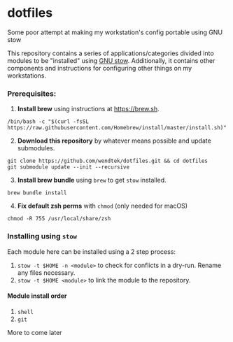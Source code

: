 # dotfiles
Some poor attempt at making my workstation's config portable using GNU stow

This repository contains a series of applications/categories divided into modules to be "installed" using [GNU stow](https://www.gnu.org/software/stow). Additionally, it contains other components and instructions for configuring other things on my workstations.

### Prerequisites:

1. **Install brew** using instructions at https://brew.sh.  
```shell
/bin/bash -c "$(curl -fsSL https://raw.githubusercontent.com/Homebrew/install/master/install.sh)"
```

2. **Download this repository** by whatever means possible and update submodules. 
```shell
git clone https://github.com/wendtek/dotfiles.git && cd dotfiles 
git submodule update --init --recursive
```

3. **Install brew bundle** using `brew` to get `stow` installed.  
```shell
brew bundle install
```

4. **Fix default zsh perms** with `chmod` (only needed for macOS)
```shell
chmod -R 755 /usr/local/share/zsh
```



### Installing using `stow`

Each module here can be installed using a 2 step process:
1. `stow -t $HOME -n <module>` to check for conflicts in a dry-run. Rename any files necessary.
2. `stow -t $HOME <module>` to link the module to the repository.

#### Module install order

1. `shell`
2. `git`

More to come later
